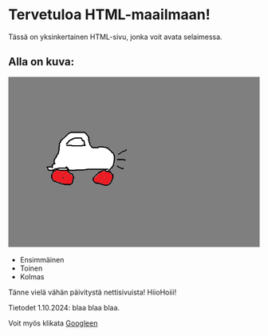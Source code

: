 # Tervetuloa HTML-maailmaan!

Tässä on yksinkertainen HTML-sivu, jonka voit avata selaimessa.

## Alla on kuva:

![kuva esimerkki](kuva.png)

- Ensimmäinen
- Toinen
- Kolmas

Tänne vielä vähän päivitystä nettisivuista!
HiioHoiii!

Tietodet 1.10.2024: blaa blaa blaa.

Voit myös klikata [Googleen](https://www.google.com)

